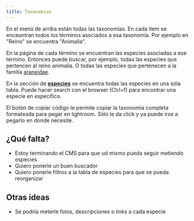 ```yaml
---
title: Taxonomías
---
```


En el menú de arriba están todas las taxonomías. En cada ítem se enceuntran todos los términos asociados a esa taxonomía. Por ejemplo en "Reino" se encuentra "Animalia".

En la página de cada término se encuentran las especies asociadas a ese término. Entonces puede buscar, por ejemplo, todas las especies que pertencen al reino animalia. Ó todas las especies que pertenecen a la familia [araneidae](/familias/araneidae/).

En la sección de **[especies](/especies/)** se encuentra todas las especies en una sóla tabla. Puede hacer search con el browser (Ctrl+f) para encontrar una especie en específico.

El botón de copiar código le permite copiar la taxonomía completa formateada para pegar en lightroom. Sólo le da click y ya puede irse a pegarlo en donde necesite.

## ¿Qué falta?

- Estoy terminando el CMS para que ud mismo pueda seguir metiendo especies
- Quiero ponerle un buen buscador
- Quiero ponerle filtros a la tabla de especies para que se pueda reorganizar

## Otras ideas

- Se podría meterle fotos, descripciones o links a cada especie
